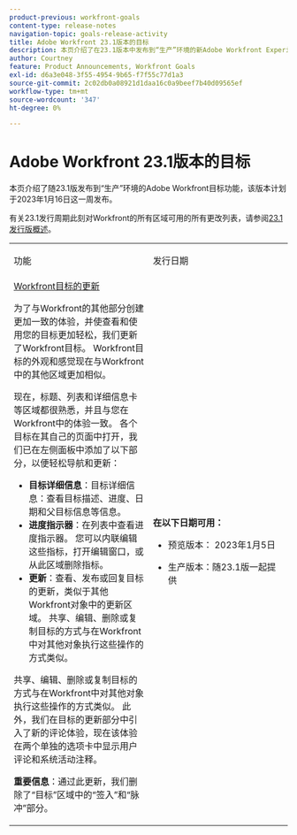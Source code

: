 ```yaml
---
product-previous: workfront-goals
content-type: release-notes
navigation-topic: goals-release-activity
title: Adobe Workfront 23.1版本的目标
description: 本页介绍了在23.1版本中发布到“生产”环境的新Adobe Workfront Experience中有关Adobe Workfront目标功能的信息。
author: Courtney
feature: Product Announcements, Workfront Goals
exl-id: d6a3e048-3f55-4954-9b65-f7f55c77d1a3
source-git-commit: 2c02db0a08921d1daa16c0a9beef7b40d09565ef
workflow-type: tm+mt
source-wordcount: '347'
ht-degree: 0%

---
```


# Adobe Workfront 23.1版本的目标

本页介绍了随23.1版发布到“生产”环境的Adobe Workfront目标功能，该版本计划于2023年1月16日这一周发布。

有关23.1发行周期此刻对Workfront的所有区域可用的所有更改列表，请参阅[23.1发行版概述](/help/quicksilver/product-announcements/product-releases/23.1-release-activity/23-1-release-overview.md)。

<table>
            <col style="width: 50%;" />
            <col style="width: 50%;" />
            <tbody>
                <tr>
                    <td>
                        <p><span class="bold">功能</span>
                        </p>
                    </td>
                    <td>
                        <p><span class="bold">发行日期</span>
                        </p>
                    </td>
                </tr>
                <tr>
                    <td>
                        <a href="/help/quicksilver/product-announcements/product-releases/goals-release-activity/goals-23-1-release/goals-jan.md">Workfront目标的更新</a></p>
                        <p>为了与Workfront的其他部分创建更加一致的体验，并使查看和使用您的目标更加轻松，我们更新了Workfront目标。 Workfront目标的外观和感觉现在与Workfront中的其他区域更加相似。 </p>
                        <p>现在，标题、列表和详细信息卡等区域都很熟悉，并且与您在Workfront中的体验一致。
各个目标在其自己的页面中打开，我们已在左侧面板中添加了以下部分，以便轻松导航和更新：</p>
                        <ul>
                        <li><b>目标详细信息</b>：目标详细信息：查看目标描述、进度、日期和父目标信息等信息。</li>
                        <li><b>进度指示器</b>：在列表中查看进度指示器。 您可以内联编辑这些指标，打开编辑窗口，或从此区域删除指标。</li>
                        <li><b>更新</b>：查看、发布或回复目标的更新，类似于其他Workfront对象中的更新区域。 
共享、编辑、删除或复制目标的方式与在Workfront中对其他对象执行这些操作的方式类似。</li>    
                        </ul>
                        </p>
                        <p>共享、编辑、删除或复制目标的方式与在Workfront中对其他对象执行这些操作的方式类似。
此外，我们在目标的更新部分中引入了新的评论体验，现在该体验在两个单独的选项卡中显示用户评论和系统活动注释。</p>
                        <p><b>重要信息</b>：通过此更新，我们删除了“目标”区域中的“签入”和“脉冲”部分。 </p>
                    </td>
                    <td><p><b>在以下日期可用：</b></p>
                     <p>
                        </p>
                        <ul>
                            <li>
                                <p>预览版本： 2023年1月5日<br /></p>
                            </li>
                            <li>
                                <p>生产版本：随23.1版一起提供</p>
                            </li>
                        </ul>
                    </td>
                </tr>
            </tbody>
        </table>
